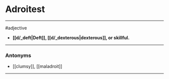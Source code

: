 # Adroitest
---
#adjective
- **[[d/_deft|Deft]], [[d/_dexterous|dexterous]], or skillful.**
---
### Antonyms
- [[clumsy]], [[maladroit]]
---
